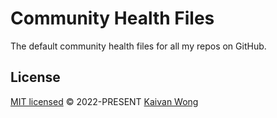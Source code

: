 # Community Health Files

The default community health files for all my repos on GitHub.

## License

[MIT licensed](./LICENSE) © 2022-PRESENT [Kaivan Wong](https://github.com/kaivanwong)

